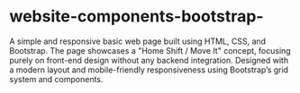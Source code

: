 # website-components-bootstrap-
A simple and responsive basic web page built using HTML, CSS, and Bootstrap. The page showcases a "Home Shift / Move It" concept, focusing purely on front-end design without any backend integration. Designed with a modern layout and mobile-friendly responsiveness using Bootstrap’s grid system and components.
